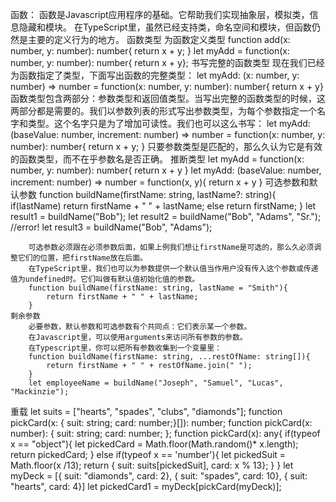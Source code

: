 函数：
    函数是Javascript应用程序的基础。它帮助我们实现抽象层，模拟类，信息隐藏和模块。
    在TypeScript里，虽然已经支持类，命名空间和模块，但函数仍然是主要的定义行为的地方。
函数类型
    为函数定义类型
        function add(x: number, y: number): number{
            return x + y;
        }
        let myAdd = function(x: number, y: number): number{ return x + y};
    书写完整的函数类型
        现在我们已经为函数指定了类型，下面写出函数的完整类型：
        let myAdd: (x: number, y: number) => number =
            function(x: number, y: number): number{ return x + y}
        函数类型包含两部分：参数类型和返回值类型。当写出完整的函数类型的时候，这两部分都是需要的。我们以参数列表的形式写出参数类型，为每个参数指定一个名字和类型。这个名字只是为了增加可读性。我们也可以这么书写：
        let myAdd: (baseValue: number, increment: number) => number =
            function(x: number, y: number): number{ return x + y; }
            只要参数类型是匹配的，那么久认为它是有效的函数类型，而不在乎参数名是否正确。
    推断类型
        let myAdd = function(x: number, y: number): number{ return x + y }
        let myAdd: (baseValue: number, increment: number) => number =
            function(x, y){ return x + y }
    可选参数和默认参数
        function buildName(firstName: string, lastName?: string){
            if(lastName)
                return firstName + " " + lastName;
            else
                return firstName;
        }
        let result1 = buildName("Bob");
        let result2 = buildName("Bob", "Adams", "Sr."); //error!
        let result3 = buildName("Bob", "Adams");

        可选参数必须跟在必须参数后面，如果上例我们想让firstName是可选的，那么久必须调整它们的位置，把firstName放在后面。
        在TypeScript里，我们也可以为参数提供一个默认值当作用户没有传入这个参数或传递值为undefined时。它们叫做有默认值初始化值的参数。
        function buildName(firstName: string, lastName = "Smith"){
            return firstName + " " + lastName;
        }
    剩余参数
        必要参数，默认参数和可选参数有个共同点：它们表示某一个参数。
        在Javascript里，可以使用arguments来访问所有参数的参数。
        在Typescript里，你可以把所有参数收集到一个变量里：
        function buildName(firstName: string, ...restOfName: string[]){
            return firstName + " " + restOfName.join(" ");
        }
        let employeeName = buildName("Joseph", "Samuel", "Lucas", "Mackinzie");

重载
    let suits = ["hearts", "spades", "clubs", "diamonds"];
    function pickCard(x: { suit: string; card: number;}[]): number;
    function pickCard(x: number): { suit: string; card: number; };
    function pickCard(x): any{
        if(typeof x == "object"){
            let pickedCard = Math.floor(Math.random()* x.length);
            return pickedCard;
        }
        else if(typeof x == 'number'){
            let pickedSuit = Math.floor(x /13);
            return { suit: suits[pickedSuit], card: x % 13};
        }
    }
    let myDeck = [{ suit: "diamonds", card: 2}, { suit: "spades", card: 10}, { suit: "hearts", card: 4}]
    let pickedCard1 = myDeck[pickCard(myDeck)];
